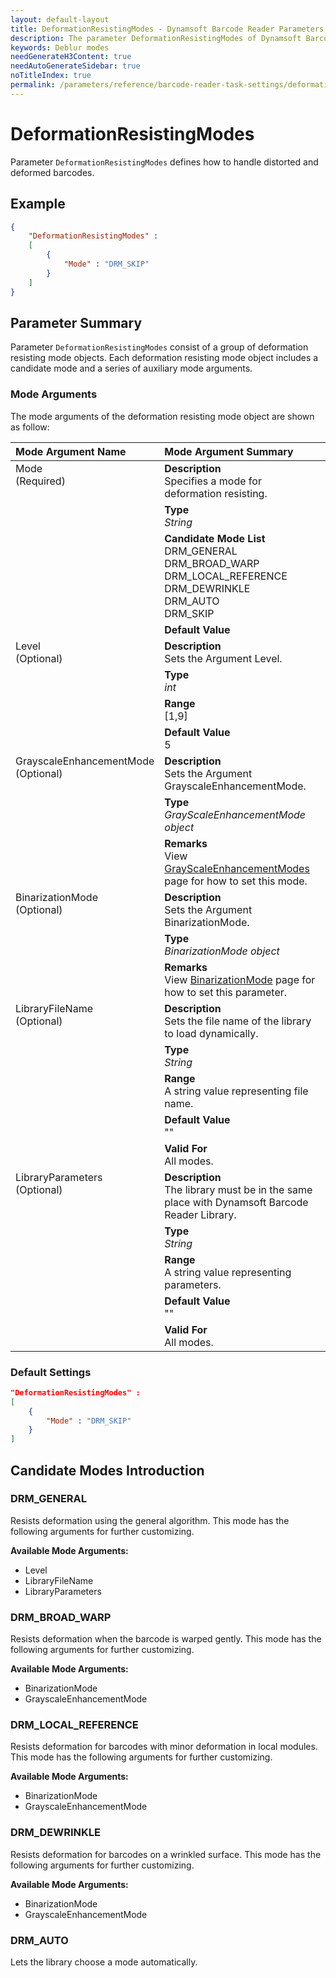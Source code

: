 ```yaml
---
layout: default-layout
title: DeformationResistingModes - Dynamsoft Barcode Reader Parameters
description: The parameter DeformationResistingModes of Dynamsoft Barcode Reader defines how to handle distorted and deformed barcodes.
keywords: Deblur modes
needGenerateH3Content: true
needAutoGenerateSidebar: true
noTitleIndex: true
permalink: /parameters/reference/barcode-reader-task-settings/deformation-resisting-modes.html
---
```


# DeformationResistingModes

Parameter `DeformationResistingModes` defines how to handle distorted and deformed barcodes.

## Example

```json
{
    "DeformationResistingModes" :
    [
        {
            "Mode" : "DRM_SKIP"
        }
    ]
}
```

## Parameter Summary

Parameter `DeformationResistingModes` consist of a group of deformation resisting mode objects. Each deformation resisting mode object includes a candidate mode and a series of auxiliary mode arguments.

### Mode Arguments

The mode arguments of the deformation resisting mode object are shown as follow:

<table style = "text-align:left">
    <thead>
        <tr>
            <th nowrap="nowrap">Mode Argument Name</th>
            <th nowrap="nowrap">Mode Argument Summary</th>
        </tr>
    </thead>
    <tr>
        <td rowspan = "4" style="vertical-align:text-top">Mode<br>(Required)</td>
        <td><b>Description</b><br>Specifies a mode for deformation resisting.
        </td>
    </tr>
    <tr>
        <td><b>Type</b><br><i>String</i>
        </td>
    </tr>
    <tr>
        <td><b>Candidate Mode List</b><br>DRM_GENERAL
            <br>DRM_BROAD_WARP
            <br>DRM_LOCAL_REFERENCE
            <br>DRM_DEWRINKLE
            <br>DRM_AUTO
            <br>DRM_SKIP
        </td>
    </tr>
    <tr>
        <td><b>Default Value</b><br>
        </td>
    </tr>
    <tr>
        <td rowspan = "4" style="vertical-align:text-top">Level<br>(Optional)</td>
        <td><b>Description</b><br>Sets the Argument Level.
        </td>
    </tr>
    <tr>
        <td><b>Type</b><br><i>int</i>
        </td>
    </tr>
    <tr>
        <td><b>Range</b><br>[1,9]
        </td>
    </tr>
    <tr>
        <td><b>Default Value</b><br>5
        </td>
    </tr>
    <tr>
        <td rowspan = "3" style="vertical-align:text-top">GrayscaleEnhancementMode<br>(Optional)</td>
        <td><b>Description</b><br>Sets the Argument GrayscaleEnhancementMode.
        </td>
    </tr>
    <tr>
        <td><b>Type</b><br><i>GrayScaleEnhancementMode object</i>
        </td>
    </tr>
    <tr>
        <td><b>Remarks</b><br>View <a href="{{site.dcv_parameters_reference}}image-parameter/grayscale-enhancement-modes.html">GrayScaleEnhancementModes</a> page for how to set this mode.
        </td>
    </tr>
    <tr>
        <td rowspan = "3" style="vertical-align:text-top">BinarizationMode<br>(Optional)</td>
        <td><b>Description</b><br>Sets the Argument BinarizationMode.
        </td>
    </tr>
    <tr>
        <td><b>Type</b><br><i>BinarizationMode object</i>
        </td>
    </tr>
    <tr>
        <td><b>Remarks</b><br>View <a href="{{site.dcv_parameters_reference}}image-parameter/binarization-modes.html">BinarizationMode</a> page for how to set this parameter.
        </td>
    </tr>
    <tr>
        <td rowspan = "5" style="vertical-align:text-top">LibraryFileName<br>(Optional)</td>
        <td><b>Description</b><br>Sets the file name of the library to load dynamically.
        </td>
    </tr>
    <tr>
        <td><b>Type</b><br><i>String</i>
        </td>
    </tr>
    <tr>
        <td><b>Range</b><br>A string value representing file name.
        </td>
    </tr>
    <tr>
        <td><b>Default Value</b><br>""
        </td>
    </tr>
    <tr>
        <td><b>Valid For</b><br>All modes.
        </td>
    </tr>
    <tr>
        <td rowspan = "5" style="vertical-align:text-top">LibraryParameters<br>(Optional)</td>
        <td><b>Description</b><br>The library must be in the same place with Dynamsoft Barcode Reader Library.
        </td>
    </tr>
    <tr>
        <td><b>Type</b><br><i>String</i>
        </td>
    </tr>
    <tr>
        <td><b>Range</b><br>A string value representing parameters.
        </td>
    </tr>
    <tr>
        <td><b>Default Value</b><br>""
        </td>
    </tr>
    <tr>
        <td><b>Valid For</b><br>All modes.
        </td>
    </tr>
</table>

### Default Settings

```json
"DeformationResistingModes" : 
[
    {
        "Mode" : "DRM_SKIP"
    }
]
```

## Candidate Modes Introduction

### DRM_GENERAL

Resists deformation using the general algorithm. This mode has the following arguments for further customizing.

**Available Mode Arguments:**

- Level
- LibraryFileName
- LibraryParameters

### DRM_BROAD_WARP

Resists deformation when the barcode is warped gently. This mode has the following arguments for further customizing.

**Available Mode Arguments:**

- BinarizationMode
- GrayscaleEnhancementMode

### DRM_LOCAL_REFERENCE

Resists deformation for barcodes with minor deformation in local modules. This mode has the following arguments for further customizing.

**Available Mode Arguments:**

- BinarizationMode
- GrayscaleEnhancementMode

### DRM_DEWRINKLE

Resists deformation for barcodes on a wrinkled surface. This mode has the following arguments for further customizing.

**Available Mode Arguments:**

- BinarizationMode
- GrayscaleEnhancementMode

### DRM_AUTO

Lets the library choose a mode automatically.
